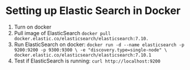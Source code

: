 # Setting up Elastic Search in Docker

1. Turn on docker
2. Pull image of ElasticSearch `docker pull docker.elastic.co/elasticsearch/elasticsearch:7.10.`
3. Run ElasticSearch on docker: `docker run -d --name elasticsearch -p 9200:9200 -p 9300:9300 \
  -e "discovery.type=single-node" \
  docker.elastic.co/elasticsearch/elasticsearch:7.10.1
`
4. Test if ElasticSearch is running: `curl http://localhost:9200`